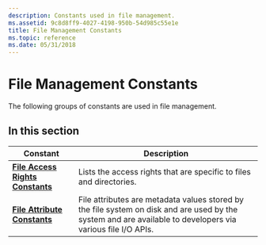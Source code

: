 ```yaml
---
description: Constants used in file management.
ms.assetid: 9c8d8ff9-4027-4198-950b-54d985c55e1e
title: File Management Constants
ms.topic: reference
ms.date: 05/31/2018
---
```


# File Management Constants

The following groups of constants are used in file management.

## In this section



| Constant                                                                        | Description                                                                                                                                                            |
|---------------------------------------------------------------------------------|------------------------------------------------------------------------------------------------------------------------------------------------------------------------|
| [**File Access Rights Constants**](file-access-rights-constants.md)<br/> | Lists the access rights that are specific to files and directories.<br/>                                                                                         |
| [**File Attribute Constants**](file-attribute-constants.md)<br/>         | File attributes are metadata values stored by the file system on disk and are used by the system and are available to developers via various file I/O APIs.<br/> |



 

 

 




